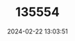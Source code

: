 ---
title: "135554"
category: "Coregonus atterensis"
draft: false
date: 2024-02-22 13:03:51
languages:
  German: ["Attersee-Reinanke"]
  English: ["Atter Whitefish"]
---